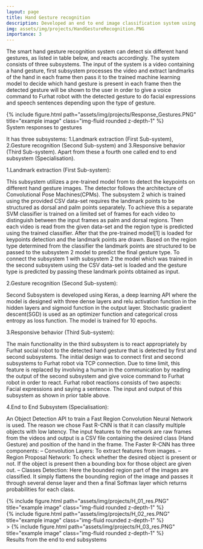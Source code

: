 ```yaml
---
layout: page
title: Hand Gesture recognition
description: Developed an end to end image classification system using Fast R-CNN Network to predict 6 hand gestures.
img: assets/img/projects/HandGestureRecognition.PNG
importance: 3
---
```


The smart hand gesture recognition system can detect six different hand gestures, as listed in table below, and reacts accordingly. The system consists of three subsystems. The input of the system is a video containing a hand gesture, first subsystem processes the video and extract landmarks of the hand in each frame then pass it to the trained machine learning model to decide which hand gesture is present in each frame then the detected gesture will be shown to the user in order to give a voice command to Furhat robot with the detected gesture to do facial expressions and speech sentences depending upon the type of gesture.

<div class="row justify-content-sm-center">
    <div class="col-sm-8 mt-3 mt-md-0">
        {% include figure.html path="assets/img/projects/Response_Gestures.PNG" title="example image" class="img-fluid rounded z-depth-1" %}
    </div>
</div>
<div class="caption">
     System responses to gestures
</div>

It has three subsystems: 1.Landmark extraction (First Sub-system), 2.Gesture recognition (Second Sub-system) and 3.Responsive behavior (Third Sub-system). Apart from these a fourth one called end to end subsystem (Specialisation).

1.Landmark extraction (First Sub-system):

This subsystem utilizes a pre-trained model from to detect the keypoints on different hand gesture images. The detector follows the architecture of Convolutional Pose Machines(CPMs). The subsystem 2 which is trained using the provided CSV data-set requires the landmark points to be structured as dorsal and palm points separately. To achieve this a separate SVM classifier is trained on a limited set of frames for each video to distinguish between the input frames as palm and dorsal regions. Then each video is read from the given data-set and the region type is predicted using the trained classifier. After that the pre-trained model[1] is loaded for keypoints detection and the landmark
points are drawn. Based on the region type determined from the classifier the landmark points are structured to be passed to the subsystem 2 model to predict the final gesture type. To connect the subsystem 1 with subsystem 2 the model which was trained in the second subsystem using the CSV data-set is loaded and the gesture type is predicted by passing these landmark points obtained as input.

2.Gesture recognition (Second Sub-system):

Second Subsystem is developed using Keras, a deep learning API where the model is designed with three dense layers and relu activation function in the hidden layers and sigmoid function in the output layer. Stochastic gradient descent(SGD) is used as an optimizer function and categorical cross entropy as loss function. The model is trained for 10 epochs.

3.Responsive behavior (Third Sub-system):

The main functionality in the third subsystem is to react appropriately by Furhat social robot to the detected hand gesture that is detected by first and second subsystems. The initial design was to connect first and second subsystems to Furhat robot via TCP connection. Due to time limit, this feature is replaced by involving a human in the communication by reading the output of the second subsystem and give voice command to Furhat robot in order to react. Furhat robot reactions consists of two aspects: Facial expressions and saying a sentence. The input and output of this subsystem as shown in prior table above.

4.End to End Subsystem (Specialisation):

An Object Detection API to train a Fast Region Convolution Neural Network is used. The reason we chose Fast R-CNN is that it can classify multiple objects with low latency. The input features to the network are raw frames from the videos and output is a CSV file containing the desired class (Hand Gesture) and position of the hand in the frame. The Faster R-CNN has three components:
  – Convolution Layers: To extract features from images.
  – Region Proposal Network: To check whether the desired object is present or not. If the object is present then a bounding box for those object are given out.
  – Classes Detection: Here the bounded region part of the images are classified. It simply flattens the bounding region of the image and passes it through several dense layer and then a final Softmax layer which returns probabilities for each class.

  <div class="row justify-content-sm-center">
      <div class="col-sm-8 mt-3 mt-md-0">
          {% include figure.html path="assets/img/projects/H_01_res.PNG" title="example image" class="img-fluid rounded z-depth-1" %}
      </div>
  </div>
  <div class="row">
      <div class="col-sm mt-3 mt-md-0">
          {% include figure.html path="assets/img/projects/H_02_res.PNG" title="example image" class="img-fluid rounded z-depth-1" %}
      </div>
  </div>
  <div class="row justify-content-sm-center">
      <div class="col-sm-8 mt-3 mt-md-0">>
          {% include figure.html path="assets/img/projects/H_03_res.PNG" title="example image" class="img-fluid rounded z-depth-1" %}
      </div>
  </div>
  <div class="caption">
       Results from the end to end subsystems
  </div>
